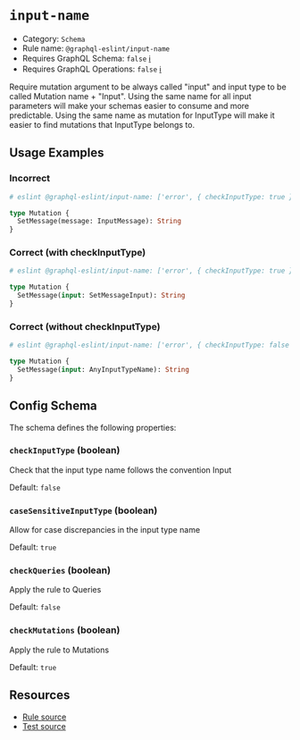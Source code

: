 # `input-name`

- Category: `Schema`
- Rule name: `@graphql-eslint/input-name`
- Requires GraphQL Schema: `false` [ℹ️](../../README.md#extended-linting-rules-with-graphql-schema)
- Requires GraphQL Operations: `false` [ℹ️](../../README.md#extended-linting-rules-with-siblings-operations)

Require mutation argument to be always called "input" and input type to be called Mutation name + "Input".
Using the same name for all input parameters will make your schemas easier to consume and more predictable. Using the same name as mutation for InputType will make it easier to find mutations that InputType belongs to.

## Usage Examples

### Incorrect

```graphql
# eslint @graphql-eslint/input-name: ['error', { checkInputType: true }]

type Mutation {
  SetMessage(message: InputMessage): String
}
```

### Correct (with checkInputType)

```graphql
# eslint @graphql-eslint/input-name: ['error', { checkInputType: true }]

type Mutation {
  SetMessage(input: SetMessageInput): String
}
```

### Correct (without checkInputType)

```graphql
# eslint @graphql-eslint/input-name: ['error', { checkInputType: false }]

type Mutation {
  SetMessage(input: AnyInputTypeName): String
}
```

## Config Schema

The schema defines the following properties:

### `checkInputType` (boolean)

Check that the input type name follows the convention <mutationName>Input

Default: `false`

### `caseSensitiveInputType` (boolean)

Allow for case discrepancies in the input type name

Default: `true`

### `checkQueries` (boolean)

Apply the rule to Queries

Default: `false`

### `checkMutations` (boolean)

Apply the rule to Mutations

Default: `true`

## Resources

- [Rule source](../../packages/plugin/src/rules/input-name.ts)
- [Test source](../../packages/plugin/tests/input-name.spec.ts)
